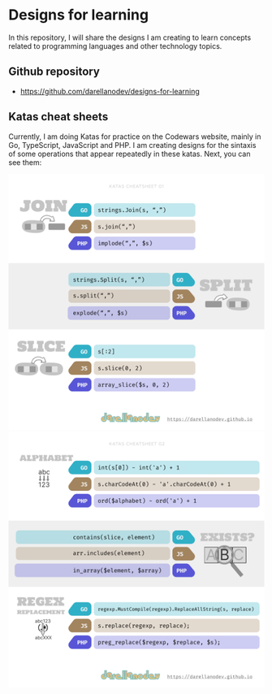# Designs for learning

In this repository, I will share the designs I am creating to learn concepts related to programming languages and other technology topics.

## Github repository

- <https://github.com/darellanodev/designs-for-learning>

## Katas cheat sheets

Currently, I am doing Katas for practice on the Codewars website, mainly in Go, TypeScript, JavaScript and PHP. I am creating designs for the sintaxis of some operations that appear repeatedly in these katas. Next, you can see them:

![Katas cheat sheet 01](katas_cheat_sheets/01.svg)
![Katas cheat sheet 02](katas_cheat_sheets/02.svg)